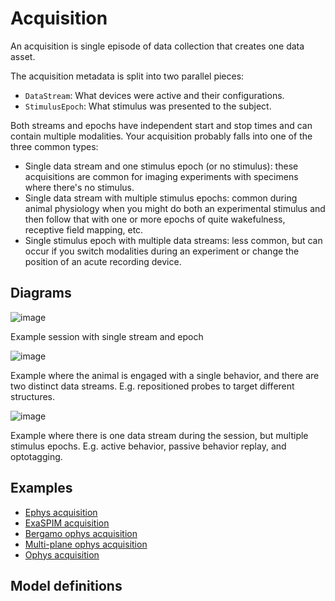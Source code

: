 # Acquisition

An acquisition is single episode of data collection that creates one data asset.

The acquisition metadata is split into two parallel pieces:

- `DataStream`: What devices were active and their configurations.
- `StimulusEpoch`: What stimulus was presented to the subject.

Both streams and epochs have independent start and stop times and can contain multiple modalities. Your acquisition probably falls into one of the three common types:

- Single data stream and one stimulus epoch (or no stimulus): these acquisitions are common for imaging experiments with specimens where there's no stimulus.
- Single data stream with multiple stimulus epochs: common during animal physiology when you might do both an experimental stimulus and then follow that with one or more epochs of quite wakefulness, receptive field mapping, etc.
- Single stimulus epoch with multiple data streams: less common, but can occur if you switch modalities during an experiment or change the position of an acute recording device.

## Diagrams

![image](_static/session_image_1.png)

Example session with single stream and epoch

![image](_static/session_image_2.png)

Example where the animal is engaged with a single behavior, and there are two distinct data streams. E.g. repositioned 
probes to target different structures. 

![image](_static/session_image_3.png)

Example where there is one data stream during the session, but multiple stimulus epochs. E.g. active behavior, passive behavior replay, and optotagging.

## Examples

- [Ephys acquisition](https://github.com/AllenNeuralDynamics/aind-data-schema/blob/dev/examples/ephys_acquisition.py)
- [ExaSPIM acquisition](https://github.com/AllenNeuralDynamics/aind-data-schema/blob/dev/examples/exaspim_acquisition.py)
- [Bergamo ophys acquisition](https://github.com/AllenNeuralDynamics/aind-data-schema/blob/dev/examples/bergamo_ophys_acquisition.py)
- [Multi-plane ophys acquisition](https://github.com/AllenNeuralDynamics/aind-data-schema/blob/dev/examples/multiplane_ophys_acquisition.py)
- [Ophys acquisition](https://github.com/AllenNeuralDynamics/aind-data-schema/blob/dev/examples/ophys_acquisition.py)

## Model definitions
